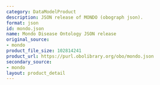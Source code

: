 ```yaml
---
category: DataModelProduct
description: JSON release of MONDO (obograph json).
format: json
id: mondo.json
name: Mondo Disease Ontology JSON release
original_source:
- mondo
product_file_size: 102814241
product_url: https://purl.obolibrary.org/obo/mondo.json
secondary_source:
- mondo
layout: product_detail
---
```

